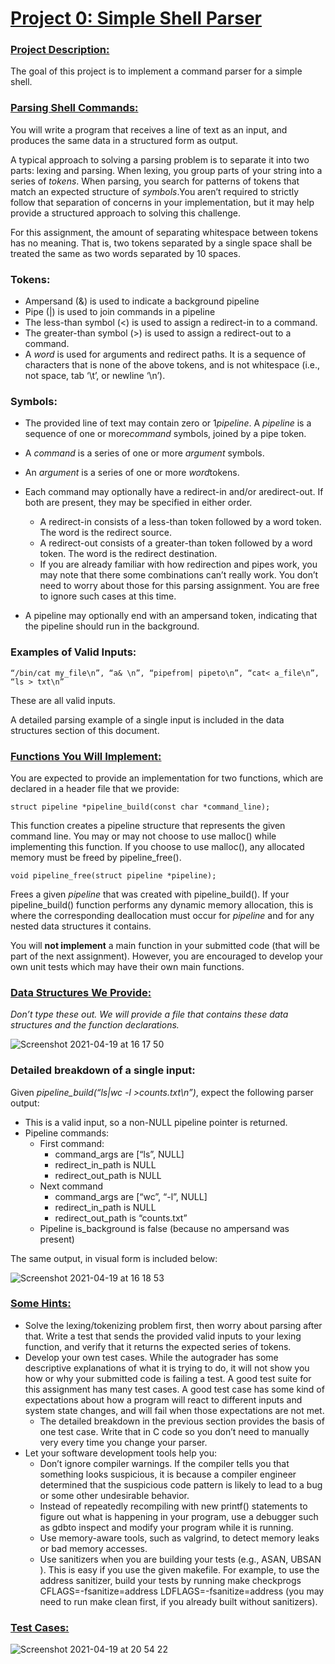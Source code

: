 # <ins>Project 0: Simple Shell Parser</ins>

### <ins>Project Description:</ins>
The goal of this project is to implement a command parser for a simple shell.

### <ins>Parsing Shell Commands:</ins>
You will write a program that receives a line of text as an input, and produces the same data in a structured form as output.

A typical approach to solving a parsing problem is to separate it into two parts: lexing and parsing. When lexing, you group parts of your string into a series of ​_tokens_​. When parsing, you search for patterns of tokens that match an expected structure of ​_symbols_.​ You aren’t required to strictly follow that separation of concerns in your implementation, but it may help provide a structured approach to solving this challenge.

For this assignment, the amount of separating whitespace between tokens has no meaning. That is, two tokens separated by a single space shall be treated the same as two words separated by 10 spaces.

### **Tokens​:**
* Ampersand (&) is used to indicate a background pipeline
* Pipe (|) is used to join commands in a pipeline
* The less-than symbol (<) is used to assign a redirect-in to a command.
* The greater-than symbol (>) is used to assign a redirect-out to a command.
* A _​word_​ is used for arguments and redirect paths. It is a sequence of characters that is none of the above tokens, and is not whitespace (i.e., not space, tab ‘\t’, or newline ‘\n’).

### **Symbols​:**
* The provided line of text may contain zero or 1 _​pipeline_.​ A ​_pipeline_ ​is a sequence of one
or more ​_command​_ symbols, joined by a pipe token.
* A ​_command_​ is a series of one or more _​argument_ s​ymbols.
* An ​_argument_​ is a series of one or more _​word_ ​tokens.
* Each command may optionally have a ​redirect-in​ and/or a ​redirect-out.​ If both are
present, they may be specified in either order.

    * A redirect-in consists of a less-than token followed by a word token. The word is
    the redirect source.
    * A redirect-out consists of a greater-than token followed by a word token. The
    word is the redirect destination.
    * If you are already familiar with how redirection and pipes work, you may note that
    there some combinations can’t really work. You don’t need to worry about those
    for this parsing assignment. You are free to ignore such cases at this time.
* A pipeline may optionally end with an ​ampersand​ token, indicating that the pipeline
should run in the background.

### Examples of Valid Inputs:

    “/bin/cat my_file\n”, “a& \n”, “pipefrom| pipeto\n”, “cat< a_file\n”, “ls > txt\n”

These are all valid inputs.

A detailed parsing example of a single input is included in the data structures section of this document.

### <ins>Functions You Will Implement:</ins>
You are expected to provide an implementation for two functions, which are declared in a header file that we provide:

    struct pipeline *pipeline_build(const char *​command_line​);

This function creates a pipeline structure that represents the given command line. You may or may not choose to use malloc() while implementing this function. If you choose to use malloc(), any allocated memory must be freed by ​pipeline_free()​.

    void pipeline_free(struct pipeline *​pipeline​);

Frees a given ​*pipeline​* that was created with pipeline_build(). If your pipeline_build() function performs any dynamic memory allocation, this is where the corresponding deallocation must occur for *pipeline​* and for any nested data structures it contains.

You will​ **​not implement**​ a main function in your submitted code (that will be part of the next assignment). However, you are encouraged to develop your own unit tests which may have their own main functions.

### <ins>Data Structures We Provide:</ins>
_Don’t type these out. We will provide a file that contains these data structures and the function declarations._

![Screenshot 2021-04-19 at 16 17 50](https://user-images.githubusercontent.com/60196280/115298108-071def00-a12b-11eb-93f8-933bc50e84a2.png)

### Detailed breakdown of a single input​:
Given *​pipeline_build(“ls|wc -l >counts.txt\n”)​*, expect the following parser output:

* This is a valid input, so a non-NULL pipeline pointer is returned.
* Pipeline commands:
    * First command:
        * command_args are [“ls”, NULL]
        * redirect_in_path is NULL
        * redirect_out_path is NULL
    * Next command
        * command_args are [“wc”, “-l”, NULL]
        * redirect_in_path is NULL
        * redirect_out_path is “counts.txt”
    * Pipeline is_background is false (because no ampersand was present)

The same output, in visual form is included below:

![Screenshot 2021-04-19 at 16 18 53](https://user-images.githubusercontent.com/60196280/115298122-0c7b3980-a12b-11eb-9a37-7134ec6772f6.png)

### <ins>Some Hints:</ins>
* Solve the lexing/tokenizing problem first, then worry about parsing after that. Write a test that sends the provided valid inputs to your lexing function, and verify that it returns the expected series of tokens.
* Develop your own test cases. While the autograder has some descriptive explanations of what it is trying to do, it will not show you how or why your submitted code is failing a test. A good test suite for this assignment has many test cases. A good test case has some kind of expectations about how a program will react to different inputs and system state changes, and will fail when those expectations are not met.
    * The detailed breakdown in the previous section provides the basis of one test case. Write that in C code so you don’t need to manually very every time you change your parser.
* Let your software development tools help you:
    * Don’t ignore compiler warnings. If the compiler tells you that something looks
    suspicious, it is because a compiler engineer determined that the suspicious
    code pattern is likely to lead to a bug or some other undesirable behavior.
    * Instead of repeatedly recompiling with new printf() statements to figure out what
    is happening in your program, use a debugger such as ​gdb​ to inspect and modify
    your program while it is running.
    * Use memory-aware tools, such as ​valgrind​, to detect memory leaks or bad
    memory accesses.
    * Use sanitizers when you are building your tests (e.g., ​ASAN​, ​UBSAN​). This is
    easy if you use the given makefile. For example, to use the address sanitizer, build your tests by running ​make checkprogs CFLAGS=-fsanitize=address LDFLAGS=-fsanitize=address​ (you may need to run make clean first, if you already built without sanitizers).
    
### <ins>Test Cases:</ins>

![Screenshot 2021-04-19 at 20 54 22](https://user-images.githubusercontent.com/60196280/115321827-a73b3e80-a152-11eb-8b9c-90a9ab4ea269.png)
